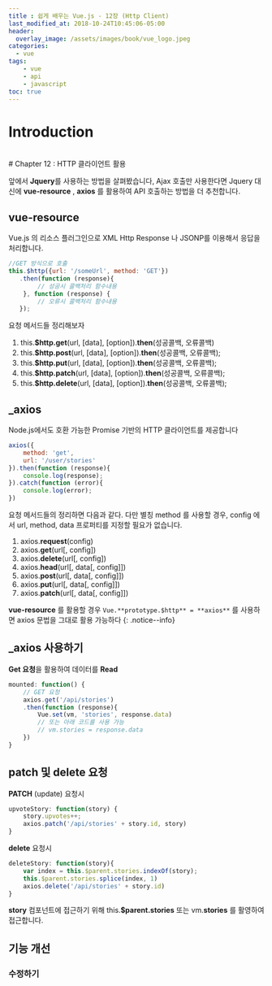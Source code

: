 ```yaml
---
title : 쉽게 배우는 Vue.js - 12장 (Http Client)
last_modified_at: 2018-10-24T10:45:06-05:00
header:
  overlay_image: /assets/images/book/vue_logo.jpeg
categories:
  - vue
tags: 
    - vue
    - api
    - javascript
toc: true 
---
```



# Introduction


<br>
# Chapter 12 : HTTP 클라이언트 활용

앞에서 **Jquery**를 사용하는 방법을 살펴봤습니다, Ajax 호출만 사용한다면 Jquery 대신에 **vue-resource** , **axios** 를 활용하여 API 호출하는 방법을 더 추천합니다.


## **vue-resource**

Vue.js 의 리소스 플러그인으로 XML Http Response 나 JSONP를 이용해서 응답을 처리합니다.

```javascript
//GET 방식으로 호출 
this.$http({url: '/someUrl', method: 'GET'})
   .then(function (response){
        // 성공시 콜백처리 함수내용 
    }, function (response) {
        // 오류시 콜백처리 함수내용
   });
```

요청 메서드들 정리해보자

1. this.**$http.get**(url, [data], [option]).**then**(성공콜백, 오류콜백)
2. this.**$http.post**(url, [data], [option]).**then**(성공콜백, 오류콜백);
3. this.**$http.put**(url, [data], [option]).**then**(성공콜백, 오류콜백);
4. this.**$http.patch**(url, [data], [option]).**then**(성공콜백, 오류콜백);
5. this.**$http.delete**(url, [data], [option]).**then**(성공콜백, 오류콜백);


## **_axios**

Node.js에서도 호환 가능한 Promise 기반의 HTTP 클라이언트를 제공합니다

```javascript
axios({
    method: 'get',
    url: '/user/stories'
}).then(function (response){
    console.log(response);
}).catch(function (error){
    console.log(error);
})
```

요청 메서드들의 정리하면 다음과 같다. 다만 별칭 method 를 사용할 경우, config 에서 url, method, data 프로퍼티를 지정할 필요가 없습니다.

1. axios.**request**(config)
2. axios.**get**(url[, config])
3. axios.**delete**(url[, config])
4. axios.**head**(url[, data[, config]])
5. axios.**post**(url[, data[, config]])
6. axios.**put**(url[, data[, config]])
7. axios.**patch**(url[, data[, config]])

**vue-resource** 를 활용할 경우 `Vue.**prototype.$http** = **axios**` 를 사용하면 axios 문법을 그대로 활용 가능하다
{: .notice--info}


## **_axios** 사용하기

**Get 요청**을 활용하여 데이터를 **Read**

```javascript
mounted: function() {
    // GET 요청
    axios.get('/api/stories')
    .then(function (response){
        Vue.set(vm, 'stories', response.data)
        // 또는 아래 코드를 사용 가능
        // vm.stories = response.data 
    })
}
```


## **patch** 및 **delete** 요청

**PATCH** (update) 요청시

```javascript
upvoteStory: function(story) {
    story.upvotes++;
    axios.patch('/api/stories' + story.id, story)
}
```

**delete** 요청시 

```javascript
deleteStory: function(story){
    var index = this.$parent.stories.indexOf(story);
    this.$parent.stories.splice(index, 1)
    axios.delete('/api/stories' + story.id)
}
```

**story** 컴포넌트에 접근하기 위해 this.**$parent.stories** 또는 vm.**stories** 를 활영하여 접근합니다.


## 기능 개선

### 수정하기 








